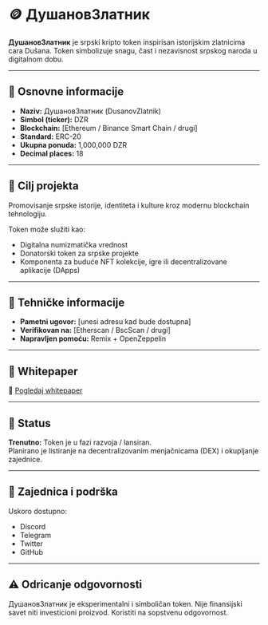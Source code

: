 # 🪙 ДушановЗлатник

**ДушановЗлатник** je srpski kripto token inspirisan istorijskim zlatnicima cara Dušana. Token simbolizuje snagu, čast i nezavisnost srpskog naroda u digitalnom dobu.

---

## 🔹 Osnovne informacije

- **Naziv:** ДушановЗлатник (DusanovZlatnik)
- **Simbol (ticker):** DZR
- **Blockchain:** [Ethereum / Binance Smart Chain / drugi]
- **Standard:** ERC-20
- **Ukupna ponuda:** 1,000,000 DZR
- **Decimal places:** 18

---

## 🎯 Cilj projekta

Promovisanje srpske istorije, identiteta i kulture kroz modernu blockchain tehnologiju.

Token može služiti kao:
- Digitalna numizmatička vrednost
- Donatorski token za srpske projekte
- Komponenta za buduće NFT kolekcije, igre ili decentralizovane aplikacije (DApps)

---

## 🧱 Tehničke informacije

- **Pametni ugovor:** [unesi adresu kad bude dostupna]
- **Verifikovan na:** [Etherscan / BscScan / drugi]
- **Napravljen pomoću:** Remix + OpenZeppelin

---

## 📝 Whitepaper

📄 [Pogledaj whitepaper](./whitepaper.pdf)

---

## 🚧 Status

**Trenutno:** Token je u fazi razvoja / lansiran.  
Planirano je listiranje na decentralizovanim menjačnicama (DEX) i okupljanje zajednice.

---

## 🤝 Zajednica i podrška

Uskoro dostupno:
- Discord
- Telegram
- Twitter
- GitHub

---

## ⚠️ Odricanje odgovornosti

ДушановЗлатник je eksperimentalni i simboličan token. Nije finansijski savet niti investicioni proizvod. Koristiti na sopstvenu odgovornost.
